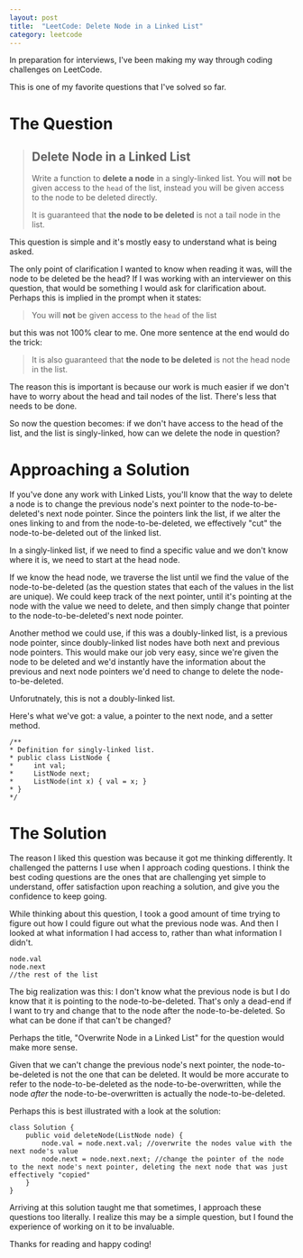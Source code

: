 ```yaml
---
layout: post
title:  "LeetCode: Delete Node in a Linked List"
category: leetcode
---
```


In preparation for interviews, I've been making my way through coding challenges on LeetCode.

This is one of my favorite questions that I've solved so far.

# The Question

> ## Delete Node in a Linked List
>
> Write a function to **delete a node** in a singly-linked list. You will **not** be given access to the `head` of the list, instead you will be given access to the node to be deleted directly.
>
> It is guaranteed that **the node to be deleted** is not a tail node in the list.

This question is simple and it's mostly easy to understand what is being asked.

The only point of clarification I wanted to know when reading it was, will the node to be deleted be the head? If I was working with an interviewer on this question, that would be something I would ask for clarification about. Perhaps this is implied in the prompt when it states:
> You will **not** be given access to the `head` of the list

but this was not 100% clear to me. One more sentence at the end would do the trick:
> It is also guaranteed that **the node to be deleted** is not the head node in the list.

The reason this is important is because our work is much easier if we don't have to worry about the head and tail nodes of the list. There's less that needs to be done.

So now the question becomes: if we don't have access to the head of the list, and the list is singly-linked, how can we delete the node in question?

# Approaching a Solution

If you've done any work with Linked Lists, you'll know that the way to delete a node is to change the previous node's next pointer to the node-to-be-deleted's next node pointer. Since the pointers link the list, if we alter the ones linking to and from the node-to-be-deleted, we effectively "cut" the node-to-be-deleted out of the linked list.

In a singly-linked list, if we need to find a specific value and we don't know where it is, we need to start at the head node.

If we know the head node, we traverse the list until we find the value of the node-to-be-deleted (as the question states that each of the values in the list are unique). We could keep track of the next pointer, until it's pointing at the node with the value we need to delete, and then simply change that pointer to the node-to-be-deleted's next node pointer.

Another method we could use, if this was a doubly-linked list, is a previous node pointer, since doubly-linked list nodes have both next and previous node pointers. This would make our job very easy, since we're given the node to be deleted and we'd instantly have the information about the previous and next node pointers we'd need to change to delete the node-to-be-deleted.

Unforutnately, this is not a doubly-linked list.

Here's what we've got: a value, a pointer to the next node, and a setter method.

    /**
    * Definition for singly-linked list.
    * public class ListNode {
    *     int val;
    *     ListNode next;
    *     ListNode(int x) { val = x; }
    * }
    */


# The Solution

The reason I liked this question was because it got me thinking differently. It challenged the patterns I use when I approach coding questions. I think the best coding questions are the ones that are challenging yet simple to understand, offer satisfaction upon reaching a solution, and give you the confidence to keep going.

While thinking about this question, I took a good amount of time trying to figure out how I could figure out what the previous node was. And then I looked at what information I had access to, rather than what information I didn't.

    node.val
    node.next
    //the rest of the list
The big realization was this: I don't know what the previous node is but I do know that it is pointing to the node-to-be-deleted. That's only a dead-end if I want to try and change that to the node after the node-to-be-deleted. So what can be done if that can't be changed?

Perhaps the title, "Overwrite Node in a Linked List" for the question would make more sense.

Given that we can't change the previous node's next pointer, the node-to-be-deleted is not the one that can be deleted. It would be more accurate to refer to the node-to-be-deleted as the node-to-be-overwritten, while the node *after* the node-to-be-overwritten is actually the node-to-be-deleted.

Perhaps this is best illustrated with a look at the solution:

    class Solution {
        public void deleteNode(ListNode node) {
            node.val = node.next.val; //overwrite the nodes value with the next node's value
            node.next = node.next.next; //change the pointer of the node to the next node's next pointer, deleting the next node that was just effectively "copied"
        }
    }

Arriving at this solution taught me that sometimes, I approach these questions too literally. I realize this may be a simple question, but I found the experience of working on it to be invaluable.

Thanks for reading and happy coding!




